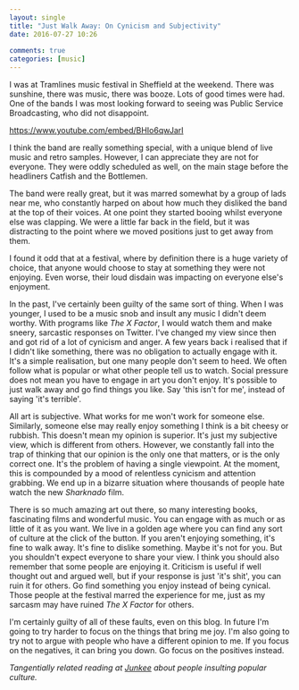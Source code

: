 ```yaml
---  
layout: single  
title: "Just Walk Away: On Cynicism and Subjectivity"  
date: 2016-07-27 10:26  
  
comments: true  
categories: [music]  
---  
```

I was at Tramlines music festival in Sheffield at the weekend. There was sunshine, there was music, there was booze. Lots of good times were had. One of the bands I was most looking forward to seeing was Public Service Broadcasting, who did not disappoint.  

https://www.youtube.com/embed/BHIo6qwJarI

I think the band are really something special, with a unique blend of live music and retro samples. However, I can appreciate they are not for everyone. They were oddly scheduled as well, on the main stage before the headliners Catfish and the Bottlemen.  
<!--more-->  

The band were really great, but it was marred somewhat by a group of lads near me, who constantly harped on about how much they disliked the band at the top of their voices. At one point they started booing whilst everyone else was clapping. We were a little far back in the field, but it was distracting to the point where we moved positions just to get away from them.  

I found it odd that at a festival, where by definition there is a huge variety of choice, that anyone would choose to stay at something they were not enjoying. Even worse, their loud disdain was impacting on everyone else's enjoyment.  

In the past, I've certainly been guilty of the same sort of thing. When I was younger, I used to be a music snob and insult any music I didn't deem worthy. With programs like <em>The X Factor</em>, I would watch them and make sneery, sarcastic responses on Twitter. I've changed my view since then and got rid of a lot of cynicism and anger. A few years back i realised that if I didn't like something, there was no obligation to actually engage with it. It's a simple realisation, but one many people don't seem to heed. We often follow what is popular or what other people tell us to watch. Social pressure does not mean you have to engage in art you don't enjoy. It's possible to just walk away and go find things you like. Say 'this isn't for me', instead of saying 'it's terrible'.  

All art is subjective. What works for me won't work for someone else. Similarly, someone else may really enjoy something I think is a bit cheesy or rubbish. This doesn't mean my opinion is superior. It's just my subjective view, which is different from others. However, we constantly fall into the trap of thinking that our opinion is the only one that matters, or is the only correct one. It's the problem of having a single viewpoint. At the moment, this is compounded by a mood of relentless cynicism and attention grabbing. We end up in a bizarre situation where thousands of people hate watch the new <em>Sharknado</em> film.  

There is so much amazing art out there, so many interesting books, fascinating films and wonderful music. You can engage with as much or as little of it as you want. We live in a golden age where you can find any sort of culture at the click of the button. If you aren't enjoying something, it's fine to walk away. It's fine to dislike something. Maybe it's not for you. But you shouldn't expect everyone to share your view. I think you should also remember that some people are enjoying it. Criticism is useful if well thought out and argued well, but if your response is just 'it's shit', you can ruin it for others. Go find something you enjoy instead of being cynical. Those people at the festival marred the experience for me, just as my sarcasm may have ruined <em>The X Factor</em> for others.  

I'm certainly guilty of all of these faults, even on this blog. In future I'm going to try harder to focus on the things that bring me joy. I'm also going to try not to argue with people who have a different opinion to me. If you focus on the negatives, it can bring you down. Go focus on the positives instead.  

<em>Tangentially related reading at <a href="http://junkee.com/youre-not-smart-interesting-shitting-popular-culture/81404">Junkee</a> about people insulting popular culture.</em>  
